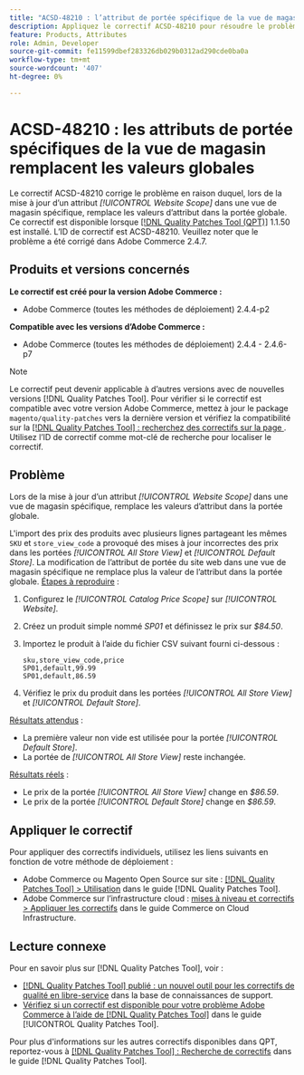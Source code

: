 ```yaml
---
title: "ACSD-48210 : l’attribut de portée spécifique de la vue de magasin remplace les valeurs globales"
description: Appliquez le correctif ACSD-48210 pour résoudre le problème Adobe Commerce de mise à jour d’un attribut *[!UICONTROL Website Scope]* dans une vue de magasin spécifique remplace les valeurs d’attribut dans la portée globale.
feature: Products, Attributes
role: Admin, Developer
source-git-commit: fe11599dbef283326db029b0312ad290cde0ba0a
workflow-type: tm+mt
source-wordcount: '407'
ht-degree: 0%

---
```


# ACSD-48210 : les attributs de portée spécifiques de la vue de magasin remplacent les valeurs globales

Le correctif ACSD-48210 corrige le problème en raison duquel, lors de la mise à jour d’un attribut *[!UICONTROL Website Scope]* dans une vue de magasin spécifique, remplace les valeurs d’attribut dans la portée globale. Ce correctif est disponible lorsque [[!DNL Quality Patches Tool (QPT)]](https://experienceleague.adobe.com/fr/docs/commerce-knowledge-base/kb/announcements/commerce-announcements/magento-quality-patches-released-new-tool-to-self-serve-quality-patches) 1.1.50 est installé. L’ID de correctif est ACSD-48210. Veuillez noter que le problème a été corrigé dans Adobe Commerce 2.4.7.

## Produits et versions concernés

**Le correctif est créé pour la version Adobe Commerce :**

* Adobe Commerce (toutes les méthodes de déploiement) 2.4.4-p2

**Compatible avec les versions d’Adobe Commerce :**

* Adobe Commerce (toutes les méthodes de déploiement) 2.4.4 - 2.4.6-p7

>[!NOTE]
>
>Le correctif peut devenir applicable à d’autres versions avec de nouvelles versions [!DNL Quality Patches Tool]. Pour vérifier si le correctif est compatible avec votre version Adobe Commerce, mettez à jour le package `magento/quality-patches` vers la dernière version et vérifiez la compatibilité sur la [[!DNL Quality Patches Tool] : recherchez des correctifs sur la page ](https://experienceleague.adobe.com/tools/commerce-quality-patches/index.html?lang=fr). Utilisez l’ID de correctif comme mot-clé de recherche pour localiser le correctif.

## Problème

Lors de la mise à jour d’un attribut *[!UICONTROL Website Scope]* dans une vue de magasin spécifique, remplace les valeurs d’attribut dans la portée globale.

L&#39;import des prix des produits avec plusieurs lignes partageant les mêmes `SKU` et `store_view_code` a provoqué des mises à jour incorrectes des prix dans les portées *[!UICONTROL All Store View]* et *[!UICONTROL Default Store]*. La modification de l’attribut de portée du site web dans une vue de magasin spécifique ne remplace plus la valeur de l’attribut dans la portée globale.
<u>Étapes à reproduire</u> :

1. Configurez le *[!UICONTROL Catalog Price Scope]* sur *[!UICONTROL Website]*.
1. Créez un produit simple nommé *SP01* et définissez le prix sur *$84.50*.
1. Importez le produit à l’aide du fichier CSV suivant fourni ci-dessous :

   ```
   sku,store_view_code,price
   SP01,default,99.99
   SP01,default,86.59
   ```

1. Vérifiez le prix du produit dans les portées *[!UICONTROL All Store View]* et *[!UICONTROL Default Store]*.

<u>Résultats attendus</u> :

* La première valeur non vide est utilisée pour la portée *[!UICONTROL Default Store]*.
* La portée de *[!UICONTROL All Store View]* reste inchangée.

<u>Résultats réels</u> :

* Le prix de la portée *[!UICONTROL All Store View]* change en *$86.59*.
* Le prix de la portée *[!UICONTROL Default Store]* change en *$86.59*.

## Appliquer le correctif

Pour appliquer des correctifs individuels, utilisez les liens suivants en fonction de votre méthode de déploiement :

* Adobe Commerce ou Magento Open Source sur site : [[!DNL Quality Patches Tool] > Utilisation](/help/tools/quality-patches-tool/usage.md) dans le guide [!DNL Quality Patches Tool].
* Adobe Commerce sur l’infrastructure cloud : [mises à niveau et correctifs > Appliquer les correctifs](https://experienceleague.adobe.com/docs/commerce-cloud-service/user-guide/develop/upgrade/apply-patches.html?lang=fr) dans le guide Commerce on Cloud Infrastructure.

## Lecture connexe

Pour en savoir plus sur [!DNL Quality Patches Tool], voir :

* [[!DNL Quality Patches Tool] publié : un nouvel outil pour les correctifs de qualité en libre-service](https://experienceleague.adobe.com/fr/docs/commerce-knowledge-base/kb/announcements/commerce-announcements/magento-quality-patches-released-new-tool-to-self-serve-quality-patches) dans la base de connaissances de support.
* [Vérifiez si un correctif est disponible pour votre problème Adobe Commerce à l’aide de  [!DNL Quality Patches Tool]](/help/tools/quality-patches-tool/patches-available-in-qpt/check-patch-for-magento-issue-with-magento-quality-patches.md) dans le guide [!UICONTROL Quality Patches Tool].


Pour plus d&#39;informations sur les autres correctifs disponibles dans QPT, reportez-vous à [[!DNL Quality Patches Tool] : Recherche de correctifs](https://experienceleague.adobe.com/tools/commerce-quality-patches/index.html?lang=fr) dans le guide [!DNL Quality Patches Tool].
